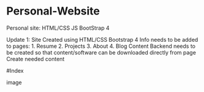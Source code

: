 # Personal-Website
Personal site: HTML/CSS JS BootStrap 4



Update 1:
Site Created using HTML/CSS Bootstrap 4
Info needs to be added to pages: 1. Resume
                                 2. Projects
                                 3. About 
                                 4. Blog Content
Backend needs to be created so that content/software can be downloaded directly from page
Create needed content

#Index

image
